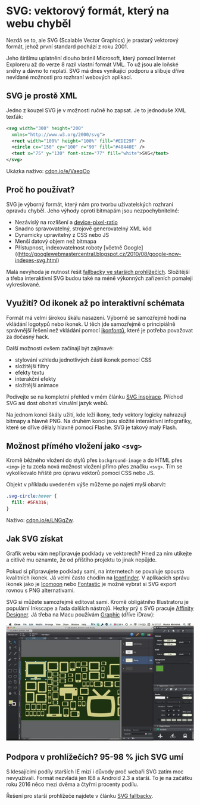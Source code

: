 # SVG: vektorový formát, který na webu chyběl

Nezdá se to, ale SVG (Scalable Vector Graphics) je prastarý vektorový formát, jehož první standard pochází z roku 2001.

<!-- AdSnippet -->

Jeho širšímu uplatnění dlouho bránil Microsoft, který pomocí Internet Exploreru až do verze 8 razil vlastní formát VML. To už jsou ale loňské sněhy a dávno to neplatí. SVG má dnes vynikající podporu a slibuje dříve nevídané možnosti pro rozhraní webových aplikací.

## SVG je prostě XML

Jedno z kouzel SVG je v možnosti ručně ho zapsat. Je to jednoduše XML texťák:

```svg
<svg width="300" height="200"
  xmlns="http://www.w3.org/2000/svg">
  <rect width="100%" height="100%" fill="#EDE29F" />
  <circle cx="150" cy="100" r="90" fill="#48440E" />
  <text x="75" y="130" font-size="77" fill="white">SVG</text>
</svg>
```

Ukázka naživo: [cdpn.io/e/VaeqOo](https://cdpn.io/e/VaeqOo)

## Proč ho používat?

SVG je výborný formát, který nám pro tvorbu uživatelských rozhraní opravdu chyběl. Jeho výhody oproti bitmapám jsou nezpochybnitelné:

- Nezávislý na rozlišení a [device-pixel-ratio](css-pixel.md)
- Snadno spravovatelný, strojově generovatelný XML kód
- Dynamicky upravitelný z CSS nebo JS
- Menší datový objem než bitmapa
- Přístupnost, indexovatelnost roboty [včetně Google]((http://googlewebmastercentral.blogspot.cz/2010/08/google-now-indexes-svg.html)

Malá nevýhoda je nutnost řešit [fallbacky ve starších prohlížečích](svg-fallbacky.md). Složitější a třeba interaktivní SVG budou také na méně výkonných zařízeních pomaleji vykreslované.

## Využití? Od ikonek až po interaktivní schémata

Formát má velmi širokou škálu nasazení. Výborně se samozřejmě hodí na vkládání logotypů nebo ikonek. U těch jde samozřejmě o principiálně správnější řešení než vkládání pomocí [ikonfontů](ikonfonty-vs-svg.md), které je potřeba považovat za dočasný hack. 

Další možnosti ovšem začínají být zajímavé:

- stylování vzhledu jednotlivých částí ikonek pomocí CSS
- složitější filtry
- efekty textu
- interakční efekty
- složitější animace

Podívejte se na kompletní přehled v mém článku [SVG inspirace](svg-inspirace.md). Příchod SVG asi dost obohatí vizuální jazyk webů. 

<!-- AdSnippet -->

Na jednom konci škály užití, kde leží ikony, tedy vektory logicky nahrazují bitmapy a hlavně PNG. Na druhém konci jsou složité interaktivní infografiky, které se dříve dělaly hlavně pomocí Flashe. SVG je takový malý Flash. 

## Možnost přímého vložení jako `<svg>`

Kromě běžného vložení do stylů přes `background-image` a do HTML přes `<img>` je tu zcela nová možnost vložení přímo přes značku `<svg>`. Tím se vykolíkovalo hřiště pro úpravu vektorů pomocí CSS nebo JS.

Objekt v příkladu uvedeném výše můžeme po najetí myši obarvit:

```css
.svg-circle:hover {
  fill: #5FA316;
}
```

Naživo: [cdpn.io/e/LNGqZw](https://cdpn.io/e/LNGqZw).

## Jak SVG získat

Grafik webu vám nepřipravuje podklady ve vektorech? Hned za ním utíkejte a citlivě mu oznamte, že od příštího projektu to jinak nepůjde.

Pokud si připravujete podklady sami, na internetech se povaluje spousta kvalitních ikonek. Já velmi často chodím na [Iconfinder](https://www.iconfinder.com/). V aplikacích správu ikonek jako je [Icomoon](https://icomoon.io/) nebo [Fontastic](http://fontastic.me/) je možné vybrat si SVG export rovnou s PNG alternativami.

<!-- AdSnippet -->

SVG si můžete samozřejmě editovat sami. Kromě obligátního Illustratoru je populární Inkscape a řada dalších nástrojů. Hezky prý s SVG pracuje [Affinity Designer](https://affinity.serif.com/en-gb/designer/). Já třeba na Macu používám [Graphic](http://graphic.com/) (dříve iDraw):

![SVG v Graphic (dříve iDraw)](dist/images/original/idraw_svg.jpg)

## Podpora v prohlížečích? 95-98 % jich SVG umí

S klesajícími podíly starších IE mizí i důvody proč webaři SVG zatím moc nevyužívali. Formát nezvládá jen IE8 a Android 2.3 a starší. To je na začátku roku 2016 něco mezi dvěma a čtyřmi procenty podílu.

Řešení pro starší prohlížeče najdete v článku [SVG fallbacky](svg-fallbacky.md).

